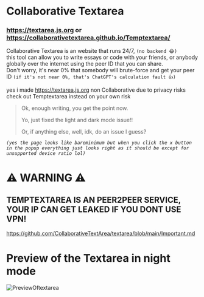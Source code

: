 # Collaborative Textarea
### https://textarea.js.org or https://collaborativetextarea.github.io/Temptextarea/

Collaborative Textarea is an website that runs 24/7, `(no backend 😂)`  
this tool can allow you to write essays or code with your friends, or anybody globally over the internet using the peer ID that you can share.  
Don't worry, it's near 0% that somebody will brute-force and get your peer ID `(if it's not near 0%, that's ChatGPT's calculation fault 👍)`

yes i made https://textarea.js.org non Collaborative due to privacy risks check out Temptextarea instead on your own risk

> Ok, enough writing, you get the point now.
>
> Yo, just fixed the light and dark mode issue!!
>
> Or, if anything else, well, idk, do an issue I guess?

*`(yes the page looks like bareminimum but when you click the x button in the popup everything just looks right as it should be except for unsupported device ratio lol)`*
# ⚠️ WARNING ⚠️ 
## TEMPTEXTAREA IS AN PEER2PEER SERVICE, YOUR IP CAN GET LEAKED IF YOU DONT USE VPN!
https://github.com/CollaborativeTextArea/textarea/blob/main/Important.md
# Preview of the Textarea in night mode
![PreviewOftextarea](https://i.postimg.cc/hvZ4SSqh/screenshot-2k-1-1-png.jpg)

